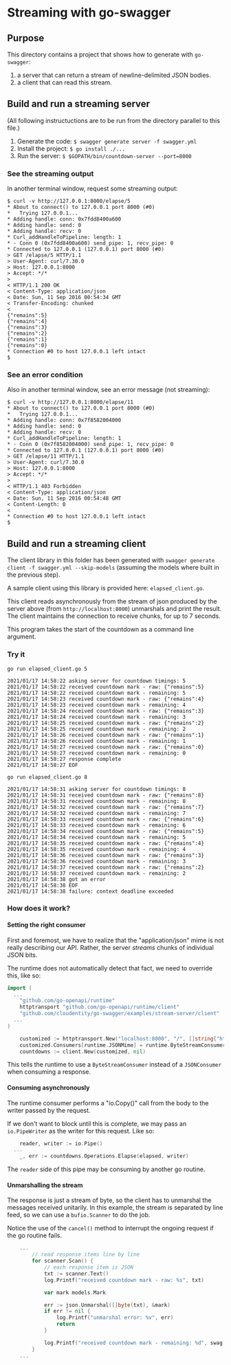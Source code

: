 # Streaming with go-swagger

## Purpose

This directory contains a project that shows how to generate with `go-swagger`:
1. a server that can return a stream of newline-delimited JSON bodies.
2. a client that can read this stream.

## Build and run a streaming server
(All following instructuctions are to be run from the directory parallel to this file.)

1. Generate the code: `$ swagger generate server -f swagger.yml`
2. Install the project: `$ go install ./...`
3. Run the server: `$ $GOPATH/bin/countdown-server --port=8000`

### See the streaming output
In another terminal window, request some streaming output:
```
$ curl -v http://127.0.0.1:8000/elapse/5
* About to connect() to 127.0.0.1 port 8000 (#0)
*   Trying 127.0.0.1...
* Adding handle: conn: 0x7fdd8400a600
* Adding handle: send: 0
* Adding handle: recv: 0
* Curl_addHandleToPipeline: length: 1
* - Conn 0 (0x7fdd8400a600) send_pipe: 1, recv_pipe: 0
* Connected to 127.0.0.1 (127.0.0.1) port 8000 (#0)
> GET /elapse/5 HTTP/1.1
> User-Agent: curl/7.30.0
> Host: 127.0.0.1:8000
> Accept: */*
>
< HTTP/1.1 200 OK
< Content-Type: application/json
< Date: Sun, 11 Sep 2016 00:54:34 GMT
< Transfer-Encoding: chunked
<
{"remains":5}
{"remains":4}
{"remains":3}
{"remains":2}
{"remains":1}
{"remains":0}
* Connection #0 to host 127.0.0.1 left intact
$
```
### See an error condition
Also in another terminal window, see an error message (not streaming):
```
$ curl -v http://127.0.0.1:8000/elapse/11
* About to connect() to 127.0.0.1 port 8000 (#0)
*   Trying 127.0.0.1...
* Adding handle: conn: 0x7f8582004000
* Adding handle: send: 0
* Adding handle: recv: 0
* Curl_addHandleToPipeline: length: 1
* - Conn 0 (0x7f8582004000) send_pipe: 1, recv_pipe: 0
* Connected to 127.0.0.1 (127.0.0.1) port 8000 (#0)
> GET /elapse/11 HTTP/1.1
> User-Agent: curl/7.30.0
> Host: 127.0.0.1:8000
> Accept: */*
>
< HTTP/1.1 403 Forbidden
< Content-Type: application/json
< Date: Sun, 11 Sep 2016 00:54:48 GMT
< Content-Length: 0
<
* Connection #0 to host 127.0.0.1 left intact
$
```

## Build and run a streaming client

The client library in this folder has been generated with `swagger generate client -f swagger.yml --skip-models`
(assuming the models where built in the previous step).

A sample client using this library is provided here: `elapsed_client.go`.

This client reads asynchronously from the stream of json produced by the server above (from `http://localhost:8000`)
unmarshals and print the result. The client maintains the connection to receive chunks, for up to 7 seconds.

This program takes the start of the countdown as a command line argument.

### Try it

```
go run elapsed_client.go 5

2021/01/17 14:58:22 asking server for countdown timings: 5
2021/01/17 14:58:22 received countdown mark - raw: {"remains":5}
2021/01/17 14:58:22 received countdown mark - remaining: 5
2021/01/17 14:58:23 received countdown mark - raw: {"remains":4}
2021/01/17 14:58:23 received countdown mark - remaining: 4
2021/01/17 14:58:24 received countdown mark - raw: {"remains":3}
2021/01/17 14:58:24 received countdown mark - remaining: 3
2021/01/17 14:58:25 received countdown mark - raw: {"remains":2}
2021/01/17 14:58:25 received countdown mark - remaining: 2
2021/01/17 14:58:26 received countdown mark - raw: {"remains":1}
2021/01/17 14:58:26 received countdown mark - remaining: 1
2021/01/17 14:58:27 received countdown mark - raw: {"remains":0}
2021/01/17 14:58:27 received countdown mark - remaining: 0
2021/01/17 14:58:27 response complete
2021/01/17 14:58:27 EOF
```

```
go run elapsed_client.go 8

2021/01/17 14:58:31 asking server for countdown timings: 8
2021/01/17 14:58:31 received countdown mark - raw: {"remains":8}
2021/01/17 14:58:31 received countdown mark - remaining: 8
2021/01/17 14:58:32 received countdown mark - raw: {"remains":7}
2021/01/17 14:58:32 received countdown mark - remaining: 7
2021/01/17 14:58:33 received countdown mark - raw: {"remains":6}
2021/01/17 14:58:33 received countdown mark - remaining: 6
2021/01/17 14:58:34 received countdown mark - raw: {"remains":5}
2021/01/17 14:58:34 received countdown mark - remaining: 5
2021/01/17 14:58:35 received countdown mark - raw: {"remains":4}
2021/01/17 14:58:35 received countdown mark - remaining: 4
2021/01/17 14:58:36 received countdown mark - raw: {"remains":3}
2021/01/17 14:58:36 received countdown mark - remaining: 3
2021/01/17 14:58:37 received countdown mark - raw: {"remains":2}
2021/01/17 14:58:37 received countdown mark - remaining: 2
2021/01/17 14:58:38 got an error
2021/01/17 14:58:38 EOF
2021/01/17 14:58:38 failure: context deadline exceeded
```

### How does it work?

#### Setting the right consumer

First and foremost, we have to realize that the "application/json" mime is not really
describing our API. Rather, the server _streams_ chunks of individual JSON bits.

The runtime does not automatically detect that fact, we need to override this, like so:
```go
import (
  ...
	"github.com/go-openapi/runtime"
	httptransport "github.com/go-openapi/runtime/client"
	"github.com/cloudentity/go-swagger/examples/stream-server/client"
  ...
)

	customized := httptransport.New("localhost:8000", "/", []string{"http"})
	customized.Consumers[runtime.JSONMime] = runtime.ByteStreamConsumer()
	countdowns := client.New(customized, nil)
```

This tells the runtime to use a `ByteStreamConsumer` instead of a `JSONConsumer` when consuming a response.

#### Consuming asynchronously

The runtime consumer performs a "io.Copy()" call from the body to the writer passed by the request.

If we don't want to block until this is complete, we may pass an `io.PipeWriter` as the writer for this request. Like so:

```go
	reader, writer := io.Pipe()
  ...
	_, err := countdowns.Operations.Elapse(elapsed, writer)
```

The `reader` side of this pipe may be consuming by another go routine.

#### Unmarshalling the stream

The response is just a stream of byte, so the client has to unmarshal the messages received unitarily.
In this example, the stream is separated by line feed, so we can use a `bufio.Scanner` to do the job.

Notice the use of the `cancel()` method to interrupt the ongoing request if the go routine fails.

```go
    ...
		// read response items line by line
		for scanner.Scan() {
			// each response item is JSON
			txt := scanner.Text()
			log.Printf("received countdown mark - raw: %s", txt)

			var mark models.Mark

			err := json.Unmarshal([]byte(txt), &mark)
			if err != nil {
				log.Printf("unmarshal error: %v", err)
				return
			}

			log.Printf("received countdown mark - remaining: %d", swag.Int64Value(mark.Remains))
		}
    ...
```
